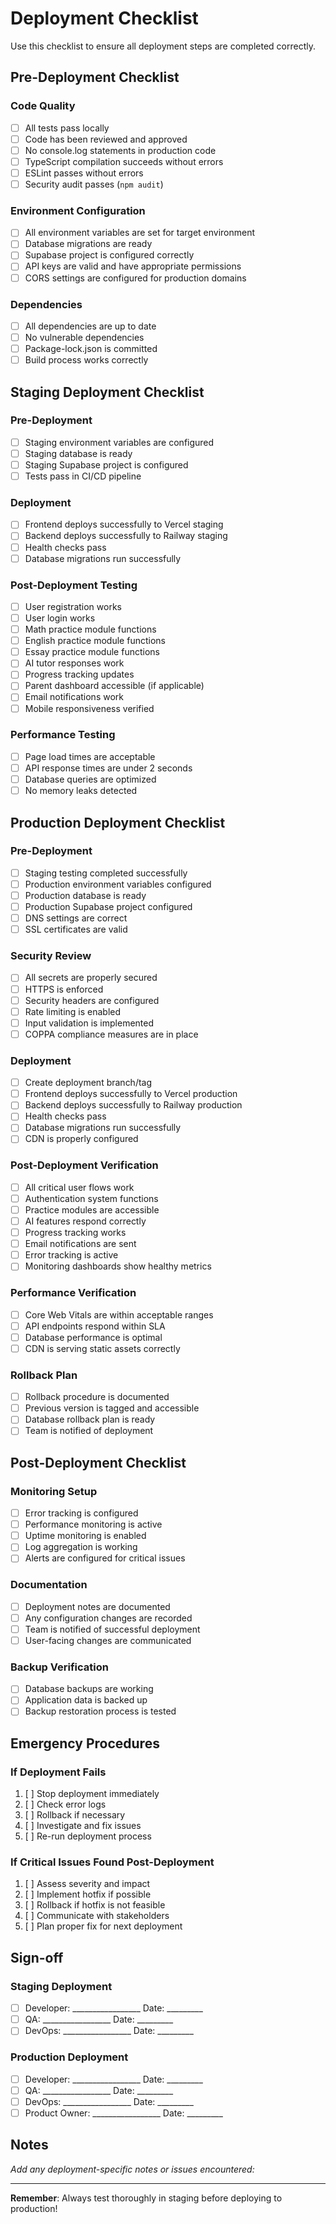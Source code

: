 # Deployment Checklist

Use this checklist to ensure all deployment steps are completed correctly.

## Pre-Deployment Checklist

### Code Quality
- [ ] All tests pass locally
- [ ] Code has been reviewed and approved
- [ ] No console.log statements in production code
- [ ] TypeScript compilation succeeds without errors
- [ ] ESLint passes without errors
- [ ] Security audit passes (`npm audit`)

### Environment Configuration
- [ ] All environment variables are set for target environment
- [ ] Database migrations are ready
- [ ] Supabase project is configured correctly
- [ ] API keys are valid and have appropriate permissions
- [ ] CORS settings are configured for production domains

### Dependencies
- [ ] All dependencies are up to date
- [ ] No vulnerable dependencies
- [ ] Package-lock.json is committed
- [ ] Build process works correctly

## Staging Deployment Checklist

### Pre-Deployment
- [ ] Staging environment variables are configured
- [ ] Staging database is ready
- [ ] Staging Supabase project is configured
- [ ] Tests pass in CI/CD pipeline

### Deployment
- [ ] Frontend deploys successfully to Vercel staging
- [ ] Backend deploys successfully to Railway staging
- [ ] Health checks pass
- [ ] Database migrations run successfully

### Post-Deployment Testing
- [ ] User registration works
- [ ] User login works
- [ ] Math practice module functions
- [ ] English practice module functions
- [ ] Essay practice module functions
- [ ] AI tutor responses work
- [ ] Progress tracking updates
- [ ] Parent dashboard accessible (if applicable)
- [ ] Email notifications work
- [ ] Mobile responsiveness verified

### Performance Testing
- [ ] Page load times are acceptable
- [ ] API response times are under 2 seconds
- [ ] Database queries are optimized
- [ ] No memory leaks detected

## Production Deployment Checklist

### Pre-Deployment
- [ ] Staging testing completed successfully
- [ ] Production environment variables configured
- [ ] Production database is ready
- [ ] Production Supabase project configured
- [ ] DNS settings are correct
- [ ] SSL certificates are valid

### Security Review
- [ ] All secrets are properly secured
- [ ] HTTPS is enforced
- [ ] Security headers are configured
- [ ] Rate limiting is enabled
- [ ] Input validation is implemented
- [ ] COPPA compliance measures are in place

### Deployment
- [ ] Create deployment branch/tag
- [ ] Frontend deploys successfully to Vercel production
- [ ] Backend deploys successfully to Railway production
- [ ] Health checks pass
- [ ] Database migrations run successfully
- [ ] CDN is properly configured

### Post-Deployment Verification
- [ ] All critical user flows work
- [ ] Authentication system functions
- [ ] Practice modules are accessible
- [ ] AI features respond correctly
- [ ] Progress tracking works
- [ ] Email notifications are sent
- [ ] Error tracking is active
- [ ] Monitoring dashboards show healthy metrics

### Performance Verification
- [ ] Core Web Vitals are within acceptable ranges
- [ ] API endpoints respond within SLA
- [ ] Database performance is optimal
- [ ] CDN is serving static assets correctly

### Rollback Plan
- [ ] Rollback procedure is documented
- [ ] Previous version is tagged and accessible
- [ ] Database rollback plan is ready
- [ ] Team is notified of deployment

## Post-Deployment Checklist

### Monitoring Setup
- [ ] Error tracking is configured
- [ ] Performance monitoring is active
- [ ] Uptime monitoring is enabled
- [ ] Log aggregation is working
- [ ] Alerts are configured for critical issues

### Documentation
- [ ] Deployment notes are documented
- [ ] Any configuration changes are recorded
- [ ] Team is notified of successful deployment
- [ ] User-facing changes are communicated

### Backup Verification
- [ ] Database backups are working
- [ ] Application data is backed up
- [ ] Backup restoration process is tested

## Emergency Procedures

### If Deployment Fails
1. [ ] Stop deployment immediately
2. [ ] Check error logs
3. [ ] Rollback if necessary
4. [ ] Investigate and fix issues
5. [ ] Re-run deployment process

### If Critical Issues Found Post-Deployment
1. [ ] Assess severity and impact
2. [ ] Implement hotfix if possible
3. [ ] Rollback if hotfix is not feasible
4. [ ] Communicate with stakeholders
5. [ ] Plan proper fix for next deployment

## Sign-off

### Staging Deployment
- [ ] Developer: _________________ Date: _________
- [ ] QA: _________________ Date: _________
- [ ] DevOps: _________________ Date: _________

### Production Deployment
- [ ] Developer: _________________ Date: _________
- [ ] QA: _________________ Date: _________
- [ ] DevOps: _________________ Date: _________
- [ ] Product Owner: _________________ Date: _________

## Notes

_Add any deployment-specific notes or issues encountered:_

---

**Remember**: Always test thoroughly in staging before deploying to production!